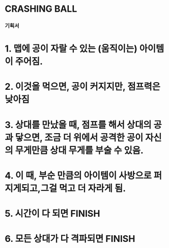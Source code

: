 # CRASHING BALL

### 기획서
# 1. 맵에 공이 자랄 수 있는 (움직이는) 아이템이 주어짐.
# 2. 이것을 먹으면, 공이 커지지만, 점프력은 낮아짐
# 3. 상대를 만났을 때, 점프를 해서 상대의 공과 닿으면, 조금 더 위에서 공격한 공이 자신의 무게만큼 상대 무게를 부술 수 있음.
# 4. 이 때, 부순 만큼의 아이템이 사방으로 퍼지게되고,그걸 먹고 더 자라게 됨.
# 5. 시간이 다 되면 FINISH
# 6. 모든 상대가 다 격파되면 FINISH